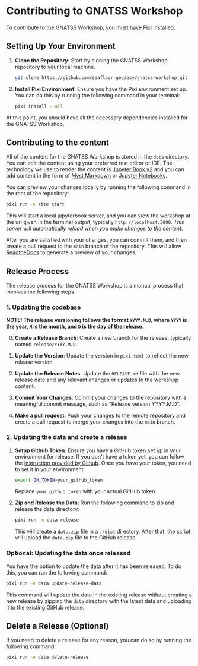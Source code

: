 # Contributing to GNATSS Workshop

To contribute to the GNATSS Workshop, you must have [Pixi](https://pixi.sh) installed.

## Setting Up Your Environment

1. **Clone the Repository**: Start by cloning the GNATSS Workshop repository to your local machine.

   ```bash
   git clone https://github.com/seafloor-geodesy/gnatss-workshop.git
   ```

2. **Install Pixi Environment**: Ensure you have the Pixi environment set up. You can do this by running the following command in your terminal:

   ```bash
   pixi install --all
   ```

At this point, you should have all the necessary dependencies installed for the GNATSS Workshop.

## Contributing to the content

All of the content for the GNATSS Workshop is stored in the `docs` directory.
You can edit the content using your preferred text editor or IDE.
The technology we use to render the content is [Jupyter Book v2](https://next.jupyterbook.org) and you can add content in the form of [Myst Markdown](https://next.jupyterbook.org/tutorial/mystmd)
or [Jupyter Notebooks](https://mystmd.org/guide/quickstart-jupyter-lab-myst).

You can preview your changes locally by running the following command in the root of the repository:

```bash
pixi run -e site start
```

This will start a local jupyterbook server, and you can view the workshop at the url given in the terminal output, typically `http://localhost:3000`.
*This server will automatically reload when you make changes to the content*.

After you are satisfied with your changes, you can commit them,
and then create a pull request to the `main` branch of the repository.
This will allow [ReadtheDocs](https://readthedocs.org) to generate a preview of your changes.

## Release Process

The release process for the GNATSS Workshop is a manual process that involves the following steps.

### 1. Updating the codebase

**NOTE: The release versioning follows the format `YYYY.M.D`, where `YYYY` is the year, `M` is the month, and `D` is the day of the release.**

0. **Create a Release Branch**: Create a new branch for the release, typically named `release/YYYY.M.D`.

1. **Update the Version**: Update the version in `pixi.toml` to reflect the new release version.

2. **Update the Release Notes**: Update the `RELEASE.md` file with the new release date and any relevant changes or updates to the workshop content.

3. **Commit Your Changes**: Commit your changes to the repository with a meaningful commit message, such as "Release version YYYY.M.D".

4. **Make a pull request**: Push your changes to the remote repository and create a pull request to merge your changes into the `main` branch.

### 2. Updating the data and create a release

1. **Setup Github Token**: Ensure you have a GitHub token set up in your environment for release.
If you don't have a token yet, you can follow the [instruction provided by Github](https://docs.github.com/en/authentication/keeping-your-account-and-data-secure/managing-your-personal-access-tokens#creating-a-personal-access-token-classic).
Once you have your token, you need to set it in your environment:

   ```bash
   export GH_TOKEN=your_github_token
   ```

   Replace `your_github_token` with your actual GitHub token.

2. **Zip and Release the Data**: Run the following command to zip and release the data directory:

   ```bash
   pixi run -e data release
   ```

   This will create a `data.zip` file in a `./dist` directory. After that, the script will upload the `data.zip` file to the GitHub release.

### Optional: Updating the data once released

You have the option to update the data after it has been released.
To do this, you can run the following command:

```bash
pixi run -e data update-release-data
```

This command will update the data in the existing release without creating a new release by zipping the `data` directory with the latest data and uploading it to the existing GitHub release.

## Delete a Release (Optional)

If you need to delete a release for any reason, you can do so by running the following command:

```bash
pixi run -e data delete-release
```
